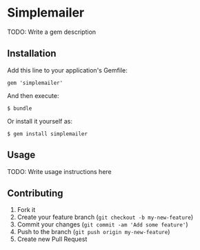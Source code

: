 # Simplemailer

TODO: Write a gem description

## Installation

Add this line to your application's Gemfile:

    gem 'simplemailer'

And then execute:

    $ bundle

Or install it yourself as:

    $ gem install simplemailer

## Usage

TODO: Write usage instructions here

## Contributing

1. Fork it
2. Create your feature branch (`git checkout -b my-new-feature`)
3. Commit your changes (`git commit -am 'Add some feature'`)
4. Push to the branch (`git push origin my-new-feature`)
5. Create new Pull Request
